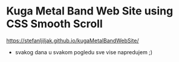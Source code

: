 # Kuga Metal Band Web Site using CSS Smooth Scroll

https://stefanljiljak.github.io/kugaMetalBandWebSite/

- svakog dana u svakom pogledu sve vise napredujem ;)
